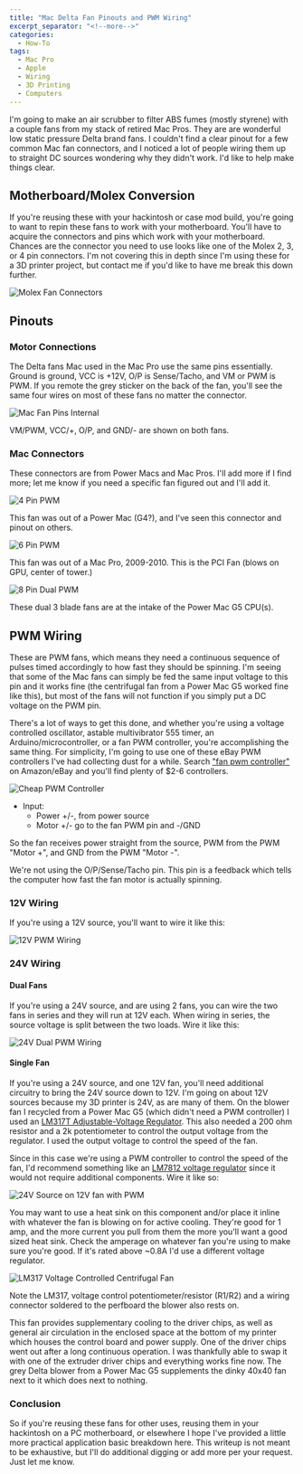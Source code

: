 ```yaml
---
title: "Mac Delta Fan Pinouts and PWM Wiring"
excerpt_separator: "<!--more-->"
categories:
  - How-To
tags:
  - Mac Pro
  - Apple
  - Wiring
  - 3D Printing
  - Computers
---
```

I'm going to make an air scrubber to filter ABS fumes (mostly styrene) with a couple fans from my stack of retired Mac Pros. They are are wonderful low static pressure Delta brand fans. I couldn't find a clear pinout for a few common Mac fan connectors, and I noticed a lot of people wiring them up to straight DC sources wondering why they didn't work. I'd like to help make things clear.

<!--more-->

## Motherboard/Molex Conversion

If you're reusing these with your hackintosh or case mod build, you're going to want to repin these fans to work with your motherboard. You'll have to acquire the connectors and pins which work with your motherboard. Chances are the connector you need to use looks like one of the Molex 2, 3, or 4 pin connectors.
I'm not covering this in depth since I'm using these for a 3D printer project, but contact me if you'd like to have me break this down further.

![Molex Fan Connectors](/assets/images/posts/macfans/MolexFanConnectors.PNG)

## Pinouts

### Motor Connections

The Delta fans Mac used in the Mac Pro use the same pins essentially. Ground is ground, VCC is +12V, O/P is Sense/Tacho, and VM or PWM is PWM.
If you remote the grey sticker on the back of the fan, you'll see the same four wires on most of these fans no matter the connector.

![Mac Fan Pins Internal](/assets/images/posts/macfans/MacFanPins.jpg)

VM/PWM, VCC/+, O/P, and GND/- are shown on both fans.

### Mac Connectors

These connectors are from Power Macs and Mac Pros. I'll add more if I find more; let me know if you need a specific fan figured out and I'll add it.

![4 Pin PWM](/assets/images/posts/macfans/MacFan4PinPWM.jpg)

This fan was out of a Power Mac (G4?), and I've seen this connector and pinout on others.

![6 Pin PWM](/assets/images/posts/macfans/MacFan6PinPWM.jpg)

This fan was out of a Mac Pro, 2009-2010. This is the PCI Fan (blows on GPU, center of tower.)

![8 Pin Dual PWM](/assets/images/posts/macfans/MacFanDual8PinPWM.jpg)

These dual 3 blade fans are at the intake of the Power Mac G5 CPU(s).

## PWM Wiring

These are PWM fans, which means they need a continuous sequence of pulses timed accordingly to how fast they should be spinning. I'm seeing that some of the Mac fans can simply be fed the same input voltage to this pin and it works fine (the centrifugal fan from a Power Mac G5 worked fine like this), but most of the fans will not function if you simply put a DC voltage on the PWM pin.

There's a lot of ways to get this done, and whether you're using a voltage controlled oscillator, astable multivibrator 555 timer, an Arduino/microcontroller, or a fan PWM controller, you're accomplishing the same thing. For simplicity, I'm going to use one of these eBay PWM controllers I've had collecting dust for a while. Search ["fan pwm controller"](https://www.amazon.com/RioRand-Voltage-Motor-Speed-Controller/dp/B00N30UK2M/) on Amazon/eBay and you'll find plenty of $2-6 controllers.

![Cheap PWM Controller](/assets/images/posts/macfans/CheapPWMController.jpg)

- Input:
  - Power +/-, from power source
  - Motor +/- go to the fan PWM pin and -/GND

So the fan receives power straight from the source, PWM from the PWM "Motor +", and GND from the PWM "Motor -".

We're not using the O/P/Sense/Tacho pin. This pin is a feedback which tells the computer how fast the fan motor is actually spinning.

### 12V Wiring

If you're using a 12V source, you'll want to wire it like this:

![12V PWM Wiring](/assets/images/posts/macfans/MacFan12VPWMWiring.jpg)

### 24V Wiring

#### Dual Fans

If you're using a 24V source, and are using 2 fans, you can wire the two fans in series and they will run at 12V each. When wiring in series, the source voltage is split between the two loads. Wire it like this:

![24V Dual PWM Wiring](/assets/images/posts/macfans/MacFan24VPWMSeries.jpg)

#### Single Fan

If you're using a 24V source, and one 12V fan, you'll need additional circuitry to bring the 24V source down to 12V. I'm going on about 12V sources because my 3D printer is 24V, as are many of them. On the blower fan I recycled from a Power Mac G5 (which didn't need a PWM controller) I used an [LM317T Adjustable-Voltage Regulator](http://www.ti.com/lit/ds/symlink/lm317.pdf). This also needed a 200 ohm resistor and a 2k potentiometer to control the output voltage from the regulator. I used the output voltage to control the speed of the fan.

Since in this case we're using a PWM controller to control the speed of the fan, I'd recommend something like an [LM7812 voltage regulator](http://www.ti.com/lit/gpn/lm7800) since it would not require additional components. Wire it like so:

![24V Source on 12V fan with PWM](/assets/images/posts/macfans/MacFan24VPWMWiring12VReg.jpg)

You may want to use a heat sink on this component and/or place it inline with whatever the fan is blowing on for active cooling. They're good for 1 amp, and the more current you pull from them the more you'll want a good sized heat sink. Check the amperage on whatever fan you're using to make sure you're good. If it's rated above ~0.8A I'd use a different voltage regulator.

![LM317 Voltage Controlled Centrifugal Fan](/assets/images/posts/macfans/MacFanCentrifugalLM317T.jpg)

Note the LM317, voltage control potentiometer/resistor (R1/R2) and a wiring connector soldered to the perfboard the blower also rests on.

This fan provides supplementary cooling to the driver chips, as well as general air circulation in the enclosed space at the bottom of my printer which houses the control board and power supply. One of the driver chips went out after a long continuous operation. I was thankfully able to swap it with one of the extruder driver chips and everything works fine now. The grey Delta blower from a Power Mac G5 supplements the dinky 40x40 fan next to it which does next to nothing.

### Conclusion

So if you're reusing these fans for other uses, reusing them in your hackintosh on a PC motherboard, or elsewhere I hope I've provided a little more practical application basic breakdown here. This writeup is not meant to be exhaustive, but I'll do additional digging or add more per your request. Just let me know.
